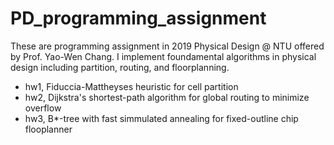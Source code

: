 # PD_programming_assignment
These are programming assignment in 2019 Physical Design @ NTU offered by Prof. Yao-Wen Chang. I implement foundamental algorithms in physical design including partition, routing, and floorplanning.
- hw1, Fiduccia-Mattheyses heuristic for cell partition
- hw2, Dijkstra's shortest-path algorithm for global routing to minimize overflow
- hw3, B*-tree with fast simmulated annealing for fixed-outline chip flooplanner
